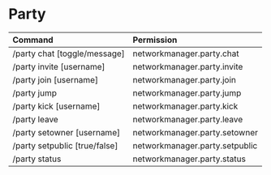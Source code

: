 # Party

| Command | Permission |
| :--- | :--- |
| /party chat \[toggle/message\] | networkmanager.party.chat |
| /party invite \[username\] | networkmanager.party.invite |
| /party join \[username\] | networkmanager.party.join |
| /party jump | networkmanager.party.jump |
| /party kick \[username\] | networkmanager.party.kick |
| /party leave | networkmanager.party.leave |
| /party setowner \[username\] | networkmanager.party.setowner |
| /party setpublic \[true/false\] | networkmanager.party.setpublic |
| /party status | networkmanager.party.status |

